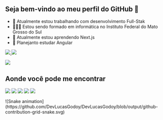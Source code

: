 ## Seja bem-vindo ao meu perfil do GitHub 👋

- 🔭 Atualmente estou trabalhando com desenvolvimento Full-Stak
- 🧑🏽‍💻 Estou sendo formado em informática no Instituto Federal do Mato Grosso do Sul
- 🌱 Atualmente estou aprendendo Next.js
- 📝 Planejanto estudar Angular 

<div>
  <a href="https://github.com/DevLucasGodoy">
  <img height="180em" src="https://github-readme-stats.vercel.app/api?username=DevLucasGodoy&show_icons=true&theme=dark&include_all_commits=true&count_private=true"/>
  <img height="180em" src="https://github-readme-stats.vercel.app/api/top-langs/?username=DevLucasGodoy&layout=compact&langs_count=7&theme=dark"/>
</div>

<a href="https://portfolio202022.lucasgodoy04.repl.co/" target="_blank"><img src="https://img.shields.io/website-up-down-green-red/http/monip.org.svg"></a>   

## Aonde você pode me encontrar

<div> 
  
  <a href="https://www.linkedin.com/in/lucas-godoy-84091021b/" target="_blank"><img src="https://img.shields.io/badge/-LinkedIn-%230077B5?style=for-the-badge&logo=linkedin&logoColor=white" target="_blank"></a> 
  <a href="https://api.whatsapp.com/send?phone=555519996168818&text=Ol%C3%A1!%20Vim%20atrav%C3%A9s%20do%20GutHub.%20Podemos%20conversar%3F" target="_blank"><img src="https://img.shields.io/badge/WhatsApp-25D366?style=for-the-badge&logo=whatsapp&logoColor=white" target="_blank"></a> 
  <a href="https://t.me/@DevLucasGodoy" target="_blank"><img src="https://img.shields.io/badge/Telegram-2CA5E0?style=for-the-badge&logo=telegram&logoColor=white" target="_blank"></a>
  <a href="mailto: lucas.moraes.godoy@gmail.com"><img src="https://img.shields.io/badge/Gmail-D14836?style=for-the-badge&logo=gmail&logoColor=white" target="_blank"></a>
  <a href="mailto: lucas.moraes.godoy@gmail.com" target="_blank"><img src="https://img.shields.io/badge/Microsoft_Outlook-0078D4?style=for-the-badge&logo=microsoft-outlook&logoColor=white" target="_blank"></a> 
</div>

  <div> ![Snake animation](https://github.com/DevLucasGodoy/DevLucasGodoy/blob/output/github-contribution-grid-snake.svg) </div>

